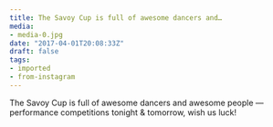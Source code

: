 ```yaml
---
title: The Savoy Cup is full of awesome dancers and…
media:
- media-0.jpg
date: "2017-04-01T20:08:33Z"
draft: false
tags:
- imported
- from-instagram
---
```

The Savoy Cup is full of awesome dancers and awesome people — performance competitions tonight & tomorrow, wish us luck\!
